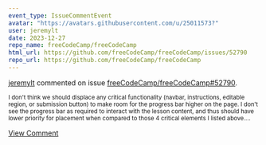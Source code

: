 ```yaml
---
event_type: IssueCommentEvent
avatar: "https://avatars.githubusercontent.com/u/25011573?"
user: jeremylt
date: 2023-12-27
repo_name: freeCodeCamp/freeCodeCamp
html_url: https://github.com/freeCodeCamp/freeCodeCamp/issues/52790
repo_url: https://github.com/freeCodeCamp/freeCodeCamp
---
```


<a href='https://github.com/jeremylt' target='_blank'>jeremylt</a> commented on issue <a href='https://github.com/freeCodeCamp/freeCodeCamp/issues/52790' target='_blank'>freeCodeCamp/freeCodeCamp#52790</a>.

<small>I don't think we should displace any critical functionality (navbar, instructions, editable region, or submission button) to make room for the progress bar higher on the page. I don't see the progress bar as required to interact with the lesson content, and thus should have lower priority for placement when compared to those 4 critical elements I listed above....</small>

<a href='https://github.com/freeCodeCamp/freeCodeCamp/issues/52790' target='_blank'>View Comment</a>
